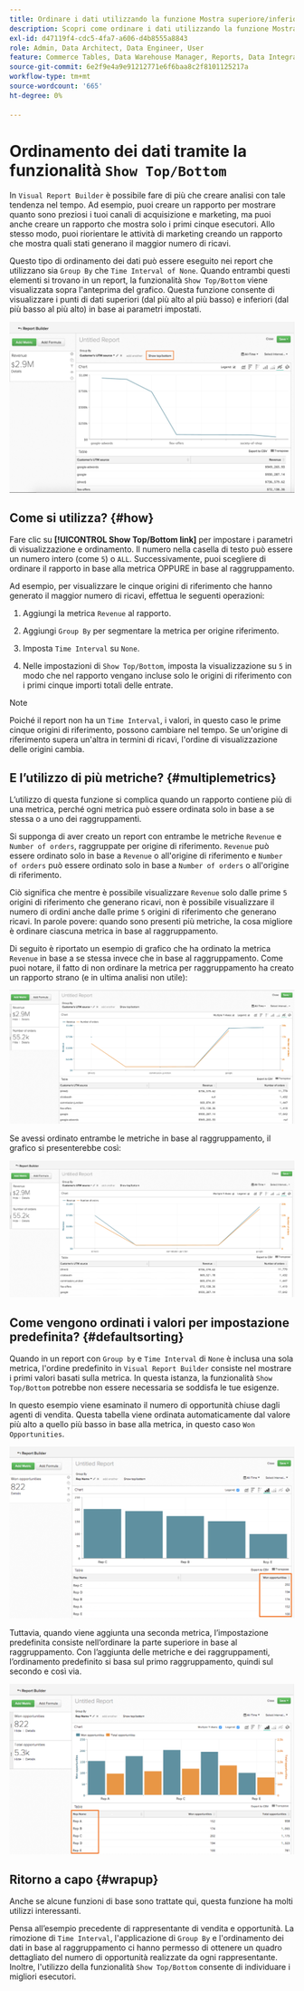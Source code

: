 ```yaml
---
title: Ordinare i dati utilizzando la funzione Mostra superiore/inferiore
description: Scopri come ordinare i dati utilizzando la funzione Mostra superiore/inferiore.
exl-id: d47119f4-cdc5-4fa7-a606-d4b8555a8843
role: Admin, Data Architect, Data Engineer, User
feature: Commerce Tables, Data Warehouse Manager, Reports, Data Integration
source-git-commit: 6e2f9e4a9e91212771e6f6baa8c2f8101125217a
workflow-type: tm+mt
source-wordcount: '665'
ht-degree: 0%

---
```


# Ordinamento dei dati tramite la funzionalità `Show Top/Bottom`

In `Visual Report Builder` è possibile fare di più che creare analisi con tale tendenza nel tempo. Ad esempio, puoi creare un rapporto per mostrare quanto sono preziosi i tuoi canali di acquisizione e marketing, ma puoi anche creare un rapporto che mostra solo i primi cinque esecutori. Allo stesso modo, puoi riorientare le attività di marketing creando un rapporto che mostra quali stati generano il maggior numero di ricavi.

Questo tipo di ordinamento dei dati può essere eseguito nei report che utilizzano sia `Group By` che `Time Interval of None`. Quando entrambi questi elementi si trovano in un report, la funzionalità `Show Top/Bottom` viene visualizzata sopra l&#39;anteprima del grafico. Questa funzione consente di visualizzare i punti di dati superiori (dal più alto al più basso) e inferiori (dal più basso al più alto) in base ai parametri impostati.

![Mostra funzionalità superiore/inferiore in Visual Report Builder.](../../assets/Show_Top_Bottom.png)

## Come si utilizza? {#how}

Fare clic su **[!UICONTROL Show Top/Bottom link]** per impostare i parametri di visualizzazione e ordinamento. Il numero nella casella di testo può essere un numero intero (come `5`) o `ALL`. Successivamente, puoi scegliere di ordinare il rapporto in base alla metrica OPPURE in base al raggruppamento.

Ad esempio, per visualizzare le cinque origini di riferimento che hanno generato il maggior numero di ricavi, effettua le seguenti operazioni:

1. Aggiungi la metrica `Revenue` al rapporto.

1. Aggiungi `Group By` per segmentare la metrica per origine riferimento.

1. Imposta `Time Interval` su `None`.

1. Nelle impostazioni di `Show Top/Bottom`, imposta la visualizzazione su `5` in modo che nel rapporto vengano incluse solo le origini di riferimento con i primi cinque importi totali delle entrate.

>[!NOTE]
>
>Poiché il report non ha un `Time Interval`, i valori, in questo caso le prime cinque origini di riferimento, possono cambiare nel tempo. Se un&#39;origine di riferimento supera un&#39;altra in termini di ricavi, l&#39;ordine di visualizzazione delle origini cambia.

## E l’utilizzo di più metriche? {#multiplemetrics}

L’utilizzo di questa funzione si complica quando un rapporto contiene più di una metrica, perché ogni metrica può essere ordinata solo in base a se stessa o a uno dei raggruppamenti.

Si supponga di aver creato un report con entrambe le metriche `Revenue` e `Number of orders`, raggruppate per origine di riferimento. `Revenue` può essere ordinato solo in base a `Revenue` o all&#39;origine di riferimento e `Number of orders` può essere ordinato solo in base a `Number of orders` o all&#39;origine di riferimento.

Ciò significa che mentre è possibile visualizzare `Revenue` solo dalle prime `5` origini di riferimento che generano ricavi, non è possibile visualizzare il numero di ordini anche dalle prime `5` origini di riferimento che generano ricavi. In parole povere: quando sono presenti più metriche, la cosa migliore è ordinare ciascuna metrica in base al raggruppamento.

Di seguito è riportato un esempio di grafico che ha ordinato la metrica `Revenue` in base a se stessa invece che in base al raggruppamento. Come puoi notare, il fatto di non ordinare la metrica per raggruppamento ha creato un rapporto strano (e in ultima analisi non utile):

![Risultati del report insoliti e inutili.](../../assets/strange-report-results.png)

Se avessi ordinato entrambe le metriche in base al raggruppamento, il grafico si presenterebbe così:

![Ordinamento di entrambe le metriche in base al raggruppamento.](../../assets/sort-metrics-by-grouping.png)

## Come vengono ordinati i valori per impostazione predefinita? {#defaultsorting}

Quando in un report con `Group by` e `Time Interval` di `None` è inclusa una sola metrica, l&#39;ordine predefinito in `Visual Report Builder` consiste nel mostrare i primi valori basati sulla metrica. In questa istanza, la funzionalità `Show Top/Bottom` potrebbe non essere necessaria se soddisfa le tue esigenze.

In questo esempio viene esaminato il numero di opportunità chiuse dagli agenti di vendita. Questa tabella viene ordinata automaticamente dal valore più alto a quello più basso in base alla metrica, in questo caso `Won Opportunities`.

![Ordinamento in base alla metrica.](../../assets/Ordered_by_metric.png)

Tuttavia, quando viene aggiunta una seconda metrica, l’impostazione predefinita consiste nell’ordinare la parte superiore in base al raggruppamento. Con l’aggiunta delle metriche e dei raggruppamenti, l’ordinamento predefinito si basa sul primo raggruppamento, quindi sul secondo e così via.

![Ordinamento in base al raggruppamento.](../../assets/Ordered_by_grouping.png)

## Ritorno a capo {#wrapup}

Anche se alcune funzioni di base sono trattate qui, questa funzione ha molti utilizzi interessanti.

Pensa all’esempio precedente di rappresentante di vendita e opportunità. La rimozione di `Time Interval`, l&#39;applicazione di `Group By` e l&#39;ordinamento dei dati in base al raggruppamento ci hanno permesso di ottenere un quadro dettagliato del numero di opportunità realizzate da ogni rappresentante. Inoltre, l&#39;utilizzo della funzionalità `Show Top/Bottom` consente di individuare i migliori esecutori.
